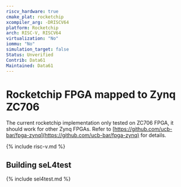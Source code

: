 ```yaml
---
riscv_hardware: true
cmake_plat: rocketchip
xcompiler_arg: -DRISCV64
platform: Rocketchip
arch: RISC-V, RISCV64
virtualization: "No"
iommu: "No"
simulation_target: false
Status: Unverified
Contrib: Data61
Maintained: Data61
---
```

# Rocketchip FPGA mapped to Zynq ZC706

The current rocketchip implementation only tested on ZC706 FPGA, it should work
for other Zynq FPGAs. Refer to
[https://github.com/ucb-bar/fpga-zynq](https://github.com/ucb-bar/fpga-zynq) for
details.

{% include risc-v.md %}

## Building seL4test

{% include sel4test.md %}
